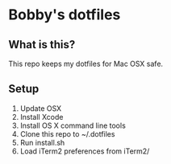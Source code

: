 # Bobby's dotfiles
## What is this?
This repo keeps my dotfiles for Mac OSX safe.

## Setup
1. Update OSX
2. Install Xcode
3. Install OS X command line tools
4. Clone this repo to ~/.dotfiles
5. Run install.sh
6. Load iTerm2 preferences from iTerm2/
